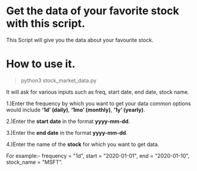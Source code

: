 # Get the data of your favorite stock with this script.

This Script will give you the data about your favourite stock.

# How to use it.

> python3 stock_market_data.py

It will ask for various inputs such as freq, start date, end date, stock name.

1.)Enter the frequency by which you want to get your data common options would include **‘1d’ (daily)**, **‘1mo’ (monthly)**, **‘1y’ (yearly)**.

2.)Enter the **start date** in the format **yyyy-mm-dd**.

3.)Enter the **end date** in the format **yyyy-mm-dd**.

4.)Enter the name of the **stock** for which you want to get data.

For example:- frequency = "1d", start = "2020-01-01", end = "2020-01-10", stock_name = "MSFT".
